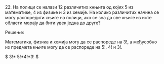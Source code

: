 $22.$ На полици се налази 12 различитих кнњига од којих 5 из математике, 4 из физике и 3 из хемије. На колико различитих начина се могу распоредити књиге на полици, ако се зна да све књиге из исте области морају да бити увек једна до друге?

Решење:

Математика, физика и хемија могу да се распореде на $3!$, а међусобно из предмета књиге могу да се распореде на $5!$, $4!$ и $3!$.

$ 3!* 5!*4!*3! $